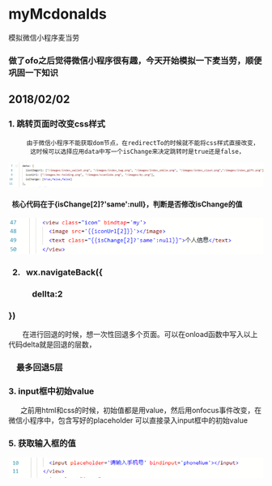 # myMcdonalds
模拟微信小程序麦当劳
### 做了ofo之后觉得微信小程序很有趣，今天开始模拟一下麦当劳，顺便巩固一下知识
## 2018/02/02
###   1. 跳转页面时改变css样式
         由于微信小程序不能获取dom节点，在redirectTo的时候就不能将css样式直接改变，
          这时候可以选择应用data中写一个isChange来决定跳转时是true还是false，
![Code](/screenPics/changeCss.jpg)
####   核心代码在于{isChange[2]?'same':null}，判断是否修改isChange的值
![changeCss2](/screenPics/changeCss2.jpg)

###    2.    wx.navigateBack({
###              dellta:2
###          })
        
        在进行回退的时候，想一次性回退多个页面。可以在onload函数中写入以上代码delta就是回退的层数，
###     最多回退5层

###    3. input框中初始value
       之前用html和css的时候，初始值都是用value，然后用onfocus事件改变，在微信小程序中，包含写好的placeholder 可以直接录入input框中的初始value
###    5. 获取输入框的值
![getInput](/screenPics/getInput.jpg)


